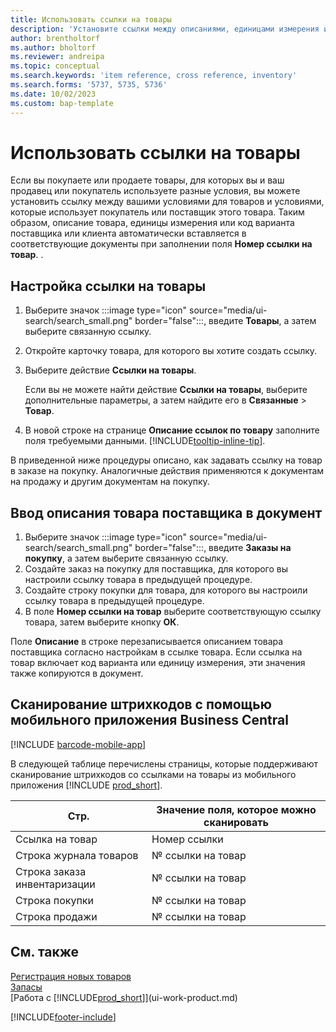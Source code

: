 ```yaml
---
title: Использовать ссылки на товары
description: 'Установите ссылки между описаниями, единицами измерения и вариантами, которые вы и ваш поставщик или клиент используете для товара.'
author: brentholtorf
ms.author: bholtorf
ms.reviewer: andreipa
ms.topic: conceptual
ms.search.keywords: 'item reference, cross reference, inventory'
ms.search.forms: '5737, 5735, 5736'
ms.date: 10/02/2023
ms.custom: bap-template
---
```

# Использовать ссылки на товары

Если вы покупаете или продаете товары, для которых вы и ваш продавец или покупатель используете разные условия, вы можете установить ссылку между вашими условиями для товаров и условиями, которые использует покупатель или поставщик этого товара. Таким образом, описание товара, единицы измерения или код варианта поставщика или клиента автоматически вставляется в соответствующие документы при заполнении поля **Номер ссылки на товар**. .  

## Настройка ссылки на товары

1. Выберите значок :::image type="icon" source="media/ui-search/search_small.png" border="false":::, введите **Товары**, а затем выберите связанную ссылку.
2. Откройте карточку товара, для которого вы хотите создать ссылку.
3. Выберите действие **Ссылки на товары**.

     Если вы не можете найти действие **Ссылки на товары**, выберите дополнительные параметры, а затем найдите его в **Связанные** > **Товар**.
  
4. В новой строке на странице **Описание ссылок по товару** заполните поля требуемыми данными. [!INCLUDE[tooltip-inline-tip](includes/tooltip-inline-tip_md.md)].

В приведенной ниже процедуры описано, как задавать ссылку на товар в заказе на покупку. Аналогичные действия применяются к документам на продажу и другим документам на покупку.  

## Ввод описания товара поставщика в документ

1. Выберите значок :::image type="icon" source="media/ui-search/search_small.png" border="false":::, введите **Заказы на покупку**, а затем выберите связанную ссылку.
2. Создайте заказ на покупку для поставщика, для которого вы настроили ссылку товара в предыдущей процедуре.
3. Создайте строку покупки для товара, для которого вы настроили ссылку товара в предыдущей процедуре.
4. В поле **Номер ссылки на товар** выберите соответствующую ссылку товара, затем выберите кнопку **ОК**.

Поле **Описание** в строке перезаписывается описанием товара поставщика согласно настройкам в ссылке товара. Если ссылка на товар включает код варианта или единицу измерения, эти значения также копируются в документ.  

## Сканирование штрихкодов с помощью мобильного приложения Business Central

[!INCLUDE [barcode-mobile-app](includes/barcode-mobile-app.md)]

В следующей таблице перечислены страницы, которые поддерживают сканирование штрихкодов со ссылками на товары из мобильного приложения [!INCLUDE [prod_short](includes/prod_short.md)].

|Стр.  |Значение поля, которое можно сканировать  |
|---------|---------|
|Ссылка на товар     | Номер ссылки        |
|Строка журнала товаров     | № ссылки на товар        |
|Строка заказа инвентаризации     |№ ссылки на товар         |
|Строка покупки     |   № ссылки на товар      |
|Строка продажи     | № ссылки на товар        |

## См. также

[Регистрация новых товаров](inventory-how-register-new-items.md)  
[Запасы](inventory-manage-inventory.md)  
[Работа с [!INCLUDE[prod_short](includes/prod_short.md)]](ui-work-product.md)


[!INCLUDE[footer-include](includes/footer-banner.md)]
